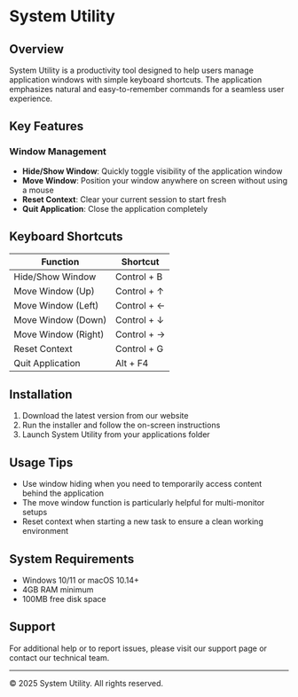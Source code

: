 # System Utility

## Overview
System Utility is a productivity tool designed to help users manage application windows with simple keyboard shortcuts. The application emphasizes natural and easy-to-remember commands for a seamless user experience.

## Key Features

### Window Management
- **Hide/Show Window**: Quickly toggle visibility of the application window
- **Move Window**: Position your window anywhere on screen without using a mouse
- **Reset Context**: Clear your current session to start fresh
- **Quit Application**: Close the application completely

## Keyboard Shortcuts

| Function | Shortcut |
|----------|----------|
| Hide/Show Window | Control + B |
| Move Window (Up) | Control + ↑ |
| Move Window (Left) | Control + ← |
| Move Window (Down) | Control + ↓ |
| Move Window (Right) | Control + → |
| Reset Context | Control + G |
| Quit Application | Alt + F4 |

## Installation

1. Download the latest version from our website
2. Run the installer and follow the on-screen instructions
3. Launch System Utility from your applications folder

## Usage Tips

- Use window hiding when you need to temporarily access content behind the application
- The move window function is particularly helpful for multi-monitor setups
- Reset context when starting a new task to ensure a clean working environment

## System Requirements

- Windows 10/11 or macOS 10.14+
- 4GB RAM minimum
- 100MB free disk space

## Support

For additional help or to report issues, please visit our support page or contact our technical team.

---

© 2025 System Utility. All rights reserved.
